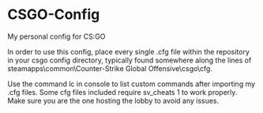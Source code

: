 # CSGO-Config
My personal config for CS:GO

In order to use this config, place every single .cfg file within the 
repository in your csgo config directory, typically found somewhere 
along the lines of steamapps\common\Counter-Strike Global Offensive\csgo\cfg.

Use the command lc in console to list custom commands after importing my .cfg files.
Some cfg files included require sv_cheats 1 to work properly. Make sure you are
the one hosting the lobby to avoid any issues.